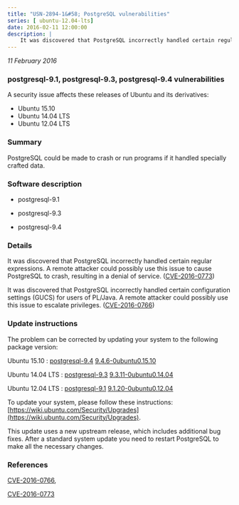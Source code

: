 ```yaml
---
title: "USN-2894-1&#58; PostgreSQL vulnerabilities"
series: [ ubuntu-12.04-lts]
date: 2016-02-11 12:00:00
description: |
    It was discovered that PostgreSQL incorrectly handled certain regular expressions. A remote attacker could possibly use this issue to cause PostgreSQL to crash, resulting in a denial of service. ([CVE-2016-0773](http://people.ubuntu.com/~ubuntu-security/cve/CVE-2016-0773))
--- 
```

 
 

*11 February 2016*

### postgresql-9.1, postgresql-9.3, postgresql-9.4 vulnerabilities

A security issue affects these releases of Ubuntu and its derivatives:

* Ubuntu 15.10
* Ubuntu 14.04 LTS
* Ubuntu 12.04 LTS

### Summary

PostgreSQL could be made to crash or run programs if it handled specially crafted data. 

### Software description

* postgresql-9.1 

* postgresql-9.3 

* postgresql-9.4 

### Details

It was discovered that PostgreSQL incorrectly handled certain regular expressions. A remote attacker could possibly use this issue to cause PostgreSQL to crash, resulting in a denial of service. ([CVE-2016-0773](http://people.ubuntu.com/~ubuntu-security/cve/CVE-2016-0773))

It was discovered that PostgreSQL incorrectly handled certain configuration settings (GUCS) for users of PL/Java. A remote attacker could possibly use this issue to escalate privileges. ([CVE-2016-0766](http://people.ubuntu.com/~ubuntu-security/cve/CVE-2016-0766)) 

### Update instructions

The problem can be corrected by updating your system to the following package version:

Ubuntu 15.10
 : [postgresql-9.4](https://launchpad.net/ubuntu/+source/postgresql-9.4) <span> [9.4.6-0ubuntu0.15.10](https://launchpad.net/ubuntu/+source/postgresql-9.4/9.4.6-0ubuntu0.15.10) </span> 

Ubuntu 14.04 LTS
 : [postgresql-9.3](https://launchpad.net/ubuntu/+source/postgresql-9.3) <span> [9.3.11-0ubuntu0.14.04](https://launchpad.net/ubuntu/+source/postgresql-9.3/9.3.11-0ubuntu0.14.04) </span> 

Ubuntu 12.04 LTS
 : [postgresql-9.1](https://launchpad.net/ubuntu/+source/postgresql-9.1) <span> [9.1.20-0ubuntu0.12.04](https://launchpad.net/ubuntu/+source/postgresql-9.1/9.1.20-0ubuntu0.12.04) </span> 

To update your system, please follow these instructions: [https://wiki.ubuntu.com/Security/Upgrades](https://wiki.ubuntu.com/Security/Upgrades).

This update uses a new upstream release, which includes additional bug fixes. After a standard system update you need to restart PostgreSQL to make all the necessary changes. 

### References

 
 [CVE-2016-0766](http://people.ubuntu.com/~ubuntu-security/cve/CVE-2016-0766), 

 [CVE-2016-0773](http://people.ubuntu.com/~ubuntu-security/cve/CVE-2016-0773)
 

